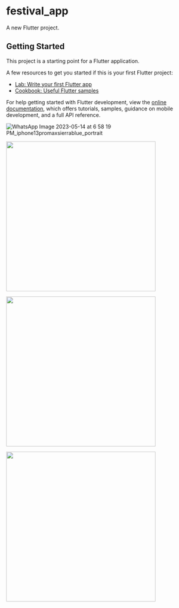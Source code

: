 # festival_app

A new Flutter project.

## Getting Started

This project is a starting point for a Flutter application.

A few resources to get you started if this is your first Flutter project:

- [Lab: Write your first Flutter app](https://docs.flutter.dev/get-started/codelab)
- [Cookbook: Useful Flutter samples](https://docs.flutter.dev/cookbook)

For help getting started with Flutter development, view the
[online documentation](https://docs.flutter.dev/), which offers tutorials,
samples, guidance on mobile development, and a full API reference.

![WhatsApp Image 2023-05-14 at 6 58 19 PM_iphone13promaxsierrablue_portrait]()

<img src="https://github.com/omtrivedi110/festival_app/assets/131134704/a284fd86-94c0-4a84-b020-105e6f917298" height = "400px"></img>

<img src="https://github.com/omtrivedi110/festival_app/assets/131134704/41f2418c-5529-435b-8ce4-1f58461dcdfa" height="400px"></img>

<img src="https://github.com/omtrivedi110/festival_app/assets/131134704/984b82df-635f-4e55-9e06-77af8ee74930" height="400px"></img>

